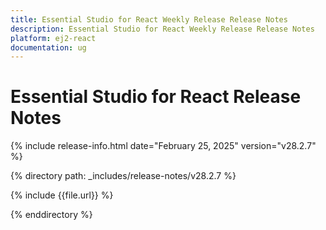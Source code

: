 ```yaml
---
title: Essential Studio for React Weekly Release Release Notes  
description: Essential Studio for React Weekly Release Release Notes  
platform: ej2-react
documentation: ug
---
```


# Essential Studio for React  Release Notes  

{% include release-info.html date="February 25, 2025"  version="v28.2.7" %}

{% directory path: _includes/release-notes/v28.2.7 %}

{% include {{file.url}} %}

{% enddirectory %}